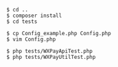 ```
$ cd ..
$ composer install
$ cd tests
```

```
$ cp Config_example.php Config.php
$ vim Config.php
```


```
$ php tests/WXPayApiTest.php
$ php tests/WXPayUtilTest.php
```

